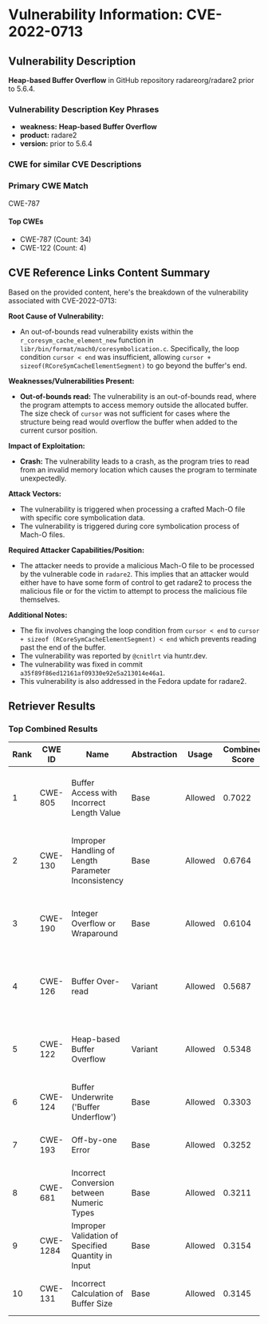 # Vulnerability Information: CVE-2022-0713

## Vulnerability Description
**Heap-based Buffer Overflow** in GitHub repository radareorg/radare2 prior to 5.6.4.

### Vulnerability Description Key Phrases
- **weakness:** **Heap-based Buffer Overflow**
- **product:** radare2
- **version:** prior to 5.6.4

### CWE for similar CVE Descriptions
### Primary CWE Match
CWE-787

#### Top CWEs
- CWE-787 (Count: 34)
- CWE-122 (Count: 4)

## CVE Reference Links Content Summary
Based on the provided content, here's the breakdown of the vulnerability associated with CVE-2022-0713:

**Root Cause of Vulnerability:**
- An out-of-bounds read vulnerability exists within the `r_coresym_cache_element_new` function in `libr/bin/format/mach0/coresymbolication.c`. Specifically, the loop condition `cursor < end` was insufficient, allowing `cursor + sizeof(RCoreSymCacheElementSegment)` to go beyond the buffer's end.

**Weaknesses/Vulnerabilities Present:**
- **Out-of-bounds read:** The vulnerability is an out-of-bounds read, where the program attempts to access memory outside the allocated buffer. The size check of `cursor` was not sufficient for cases where the structure being read would overflow the buffer when added to the current cursor position.

**Impact of Exploitation:**
- **Crash:** The vulnerability leads to a crash, as the program tries to read from an invalid memory location which causes the program to terminate unexpectedly.

**Attack Vectors:**
- The vulnerability is triggered when processing a crafted Mach-O file with specific core symbolication data.
- The vulnerability is triggered during core symbolication process of Mach-O files.

**Required Attacker Capabilities/Position:**
- The attacker needs to provide a malicious Mach-O file to be processed by the vulnerable code in `radare2`. This implies that an attacker would either have to have some form of control to get radare2 to process the malicious file or for the victim to attempt to process the malicious file themselves.

**Additional Notes:**
- The fix involves changing the loop condition from `cursor < end` to `cursor + sizeof (RCoreSymCacheElementSegment) < end` which prevents reading past the end of the buffer.
- The vulnerability was reported by `@cnitlrt` via huntr.dev.
- The vulnerability was fixed in commit `a35f89f86ed12161af09330e92e5a213014e46a1`.
- This vulnerability is also addressed in the Fedora update for radare2.

## Retriever Results

### Top Combined Results

| Rank | CWE ID | Name | Abstraction | Usage | Combined Score | Retrievers | Individual Scores |
|------|--------|------|-------------|-------|---------------|------------|-------------------|
| 1 | CWE-805 | Buffer Access with Incorrect Length Value | Base | Allowed | 0.7022 | dense, sparse, graph | dense: 0.572, sparse: 0.102, graph: 1.000 |
| 2 | CWE-130 | Improper Handling of Length Parameter Inconsistency | Base | Allowed | 0.6764 | dense, sparse, graph | dense: 0.512, sparse: 0.109, graph: 1.000 |
| 3 | CWE-190 | Integer Overflow or Wraparound | Base | Allowed | 0.6104 | dense, sparse, graph | dense: 0.559, sparse: 0.113, graph: 0.743 |
| 4 | CWE-126 | Buffer Over-read | Variant | Allowed | 0.5687 | dense, sparse, graph | dense: 0.595, sparse: 0.126, graph: 0.689 |
| 5 | CWE-122 | Heap-based Buffer Overflow | Variant | Allowed | 0.5348 | dense, sparse, graph | dense: 0.599, sparse: 0.141, graph: 0.555 |
| 6 | CWE-124 | Buffer Underwrite ('Buffer Underflow') | Base | Allowed | 0.3303 | dense, sparse | dense: 0.543, sparse: 0.102 |
| 7 | CWE-193 | Off-by-one Error | Base | Allowed | 0.3252 | dense, sparse | dense: 0.529, sparse: 0.106 |
| 8 | CWE-681 | Incorrect Conversion between Numeric Types | Base | Allowed | 0.3211 | sparse, graph | sparse: 0.109, graph: 0.724 |
| 9 | CWE-1284 | Improper Validation of Specified Quantity in Input | Base | Allowed | 0.3154 | dense, sparse | dense: 0.512, sparse: 0.103 |
| 10 | CWE-131 | Incorrect Calculation of Buffer Size | Base | Allowed | 0.3145 | dense, sparse | dense: 0.522, sparse: 0.093 |


